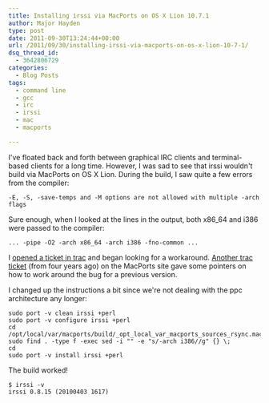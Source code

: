 ```yaml
---
title: Installing irssi via MacPorts on OS X Lion 10.7.1
author: Major Hayden
type: post
date: 2011-09-30T13:24:44+00:00
url: /2011/09/30/installing-irssi-via-macports-on-os-x-lion-10-7-1/
dsq_thread_id:
  - 3642806729
categories:
  - Blog Posts
tags:
  - command line
  - gcc
  - irc
  - irssi
  - mac
  - macports

---
```

I've floated back and forth between graphical IRC clients and terminal-based clients for a long time. However, I was sad to see that irssi wouldn't build via MacPorts on OS X Lion. During the build, I saw quite a few errors from the compiler:

```
-E, -S, -save-temps and -M options are not allowed with multiple -arch flags
```


Sure enough, when I looked at the lines in the output, both x86_64 and i386 were passed to the compiler:

```
... -pipe -O2 -arch x86_64 -arch i386 -fno-common ...
```


I [opened a ticket in trac][1] and began looking for a workaround. [Another trac ticket][2] (from four years ago) on the MacPorts site gave some pointers on how to work around the bug for a previous version.

I changed up the instructions a bit since we're not dealing with the ppc architecture any longer:

```
sudo port -v clean irssi +perl
sudo port -v configure irssi +perl
cd /opt/local/var/macports/build/_opt_local_var_macports_sources_rsync.macports.org_release_tarballs_ports_irc_irssi/irssi/work/
sudo find . -type f -exec sed -i "" -e "s/-arch i386//g" {} \;
cd
sudo port -v install irssi +perl
```


The build worked!

```
$ irssi -v
irssi 0.8.15 (20100403 1617)
```


 [1]: http://trac.macports.org/ticket/31467
 [2]: http://trac.macports.org/ticket/13004#comment:4
